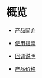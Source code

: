 # 概览

* [产品简介](video/umedia/intro)
* [使用指南](video/umedia/guide)
* [回调说明](video/umedia/callback)
* [产品价格](video/umedia/charge)
  
   
  
  
  ​      

